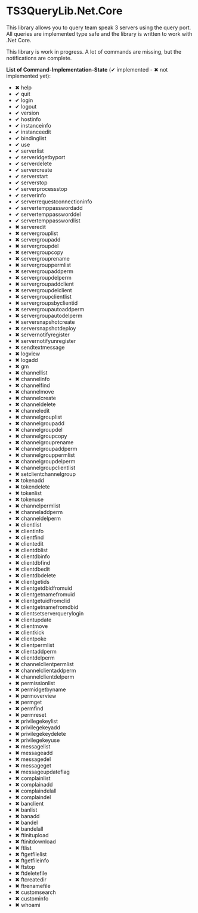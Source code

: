 # TS3QueryLib.Net.Core
This library allows you to query team speak 3 servers using the query port.  All queries are implemented type safe and the library is written to work with .Net Core.

This library is work in progress. A lot of commands are missing, but the notifications are complete.

**List of Command-Implementation-State** (&#x2714; implemented - &#x2716; not implemented yet):


* &#x2716; help
* &#x2714; quit
* &#x2714; login
* &#x2714; logout
* &#x2714; version
* &#x2714; hostinfo
* &#x2714; instanceinfo
* &#x2714; instanceedit
* &#x2714; bindinglist
* &#x2714; use
* &#x2714; serverlist
* &#x2714; serveridgetbyport
* &#x2714; serverdelete
* &#x2714; servercreate
* &#x2714; serverstart
* &#x2714; serverstop
* &#x2714; serverprocessstop
* &#x2714; serverinfo
* &#x2714; serverrequestconnectioninfo
* &#x2714; servertemppasswordadd
* &#x2714; servertemppassworddel
* &#x2714; servertemppasswordlist
* &#x2716; serveredit
* &#x2716; servergrouplist
* &#x2716; servergroupadd
* &#x2716; servergroupdel
* &#x2716; servergroupcopy
* &#x2716; servergrouprename
* &#x2716; servergrouppermlist
* &#x2716; servergroupaddperm
* &#x2716; servergroupdelperm
* &#x2716; servergroupaddclient
* &#x2716; servergroupdelclient
* &#x2716; servergroupclientlist
* &#x2716; servergroupsbyclientid
* &#x2716; servergroupautoaddperm
* &#x2716; servergroupautodelperm
* &#x2716; serversnapshotcreate
* &#x2716; serversnapshotdeploy
* &#x2716; servernotifyregister
* &#x2716; servernotifyunregister
* &#x2716; sendtextmessage
* &#x2716; logview
* &#x2716; logadd
* &#x2716; gm
* &#x2716; channellist
* &#x2716; channelinfo
* &#x2716; channelfind
* &#x2716; channelmove
* &#x2716; channelcreate
* &#x2716; channeldelete
* &#x2716; channeledit
* &#x2716; channelgrouplist
* &#x2716; channelgroupadd
* &#x2716; channelgroupdel
* &#x2716; channelgroupcopy
* &#x2716; channelgrouprename
* &#x2716; channelgroupaddperm
* &#x2716; channelgrouppermlist
* &#x2716; channelgroupdelperm
* &#x2716; channelgroupclientlist
* &#x2716; setclientchannelgroup
* &#x2716; tokenadd
* &#x2716; tokendelete
* &#x2716; tokenlist
* &#x2716; tokenuse
* &#x2716; channelpermlist
* &#x2716; channeladdperm
* &#x2716; channeldelperm
* &#x2716; clientlist
* &#x2716; clientinfo
* &#x2716; clientfind
* &#x2716; clientedit
* &#x2716; clientdblist
* &#x2716; clientdbinfo
* &#x2716; clientdbfind
* &#x2716; clientdbedit
* &#x2716; clientdbdelete
* &#x2716; clientgetids
* &#x2716; clientgetdbidfromuid
* &#x2716; clientgetnamefromuid
* &#x2716; clientgetuidfromclid
* &#x2716; clientgetnamefromdbid
* &#x2716; clientsetserverquerylogin
* &#x2716; clientupdate
* &#x2716; clientmove
* &#x2716; clientkick
* &#x2716; clientpoke
* &#x2716; clientpermlist
* &#x2716; clientaddperm
* &#x2716; clientdelperm
* &#x2716; channelclientpermlist
* &#x2716; channelclientaddperm
* &#x2716; channelclientdelperm
* &#x2716; permissionlist
* &#x2716; permidgetbyname
* &#x2716; permoverview
* &#x2716; permget
* &#x2716; permfind
* &#x2716; permreset
* &#x2716; privilegekeylist
* &#x2716; privilegekeyadd
* &#x2716; privilegekeydelete
* &#x2716; privilegekeyuse
* &#x2716; messagelist
* &#x2716; messageadd
* &#x2716; messagedel
* &#x2716; messageget
* &#x2716; messageupdateflag
* &#x2716; complainlist
* &#x2716; complainadd
* &#x2716; complaindelall
* &#x2716; complaindel
* &#x2716; banclient
* &#x2716; banlist
* &#x2716; banadd
* &#x2716; bandel
* &#x2716; bandelall
* &#x2716; ftinitupload
* &#x2716; ftinitdownload
* &#x2716; ftlist
* &#x2716; ftgetfilelist
* &#x2716; ftgetfileinfo
* &#x2716; ftstop
* &#x2716; ftdeletefile
* &#x2716; ftcreatedir
* &#x2716; ftrenamefile
* &#x2716; customsearch
* &#x2716; custominfo
* &#x2716; whoami
